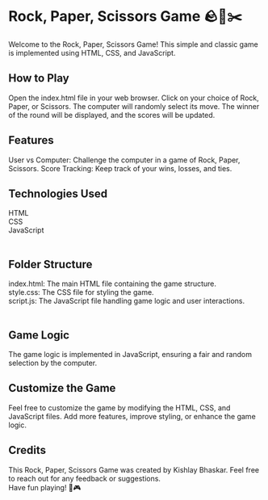 <h1>Rock, Paper, Scissors Game 🪨📄✂️</h1>
Welcome to the Rock, Paper, Scissors Game! This simple and classic game is implemented using HTML, CSS, and JavaScript.
<br/>
<h2>How to Play</h2>
Open the index.html file in your web browser.
Click on your choice of Rock, Paper, or Scissors.
The computer will randomly select its move.
The winner of the round will be displayed, and the scores will be updated.
<br/>
<h2>Features</h2>
User vs Computer: Challenge the computer in a game of Rock, Paper, Scissors.
Score Tracking: Keep track of your wins, losses, and ties.
<br/>
<h2>Technologies Used</h2>
HTML<br/>
CSS<br/>
JavaScript<br/>
<br/>
<h2>Folder Structure</h2>
index.html: The main HTML file containing the game structure.<br/>
style.css: The CSS file for styling the game.<br/>
script.js: The JavaScript file handling game logic and user interactions.<br/>
<br/>
<h2>Game Logic</h2>
The game logic is implemented in JavaScript, ensuring a fair and random selection by the computer.
<br/>
<h2>Customize the Game</h2>
Feel free to customize the game by modifying the HTML, CSS, and JavaScript files. Add more features, improve styling, or enhance the game logic.
<br/>
<h2>Credits</h2>
This Rock, Paper, Scissors Game was created by Kishlay Bhaskar. Feel free to reach out for any feedback or suggestions.
<br/>
Have fun playing! 🎉🎮




